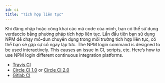```yaml
---
id: ci
title: "Tích hợp liên tục"
---
```

Khi đăng nhập hoặc công khai các mã code của mình, bạn có thể sử dụng verdaccio bằng phương pháp tích hợp liên tục. Lần đầu tiên bạn sử dụng NPM để chạy mô-đun chuyên dụng trong môi trường tích hợp liên tục, có thể bạn sẽ gặp sự cố ngay lập tức. The NPM login command is designed to be used interactively. This causes an issue in CI, scripts, etc. Here’s how to use NPM login different continuous integration platforms.

- [Travis CI](https://remysharp.com/2015/10/26/using-travis-with-private-npm-deps)
- [Circle CI 1.0](https://circleci.com/docs/1.0/npm-login/) or [Circle CI 2.0](https://circleci.com/docs/2.0/deployment-integrations/#npm)
- [Gitlab CI](https://www.exclamationlabs.com/blog/continuous-deployment-to-npm-using-gitlab-ci/)